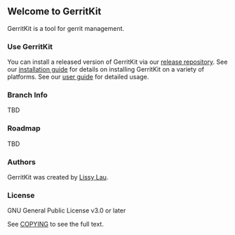 ## Welcome to GerritKit

GerritKit is a tool for gerrit management.

### Use GerritKit

You can install a released version of GerritKit via our [release repository](https://github.com/lissy-lau/GerritKit). See our [installation guide](https://github.com/lissy-lau/GerritKit/wiki/Installation-Guide) for details on installing GerritKit on a variety of platforms. See our [user guide](https://github.com/lissy-lau/GerritKit/wiki/Using-GerritKit) for detailed usage.

### Branch Info

TBD

### Roadmap

TBD

### Authors

GerritKit was created by [Lissy Lau](https://github.com/lissy-lau/).

### License

GNU General Public License v3.0 or later

See [COPYING](https://github.com/lissy-lau/GerritKit/blob/master/COPYING) to see the full text.
